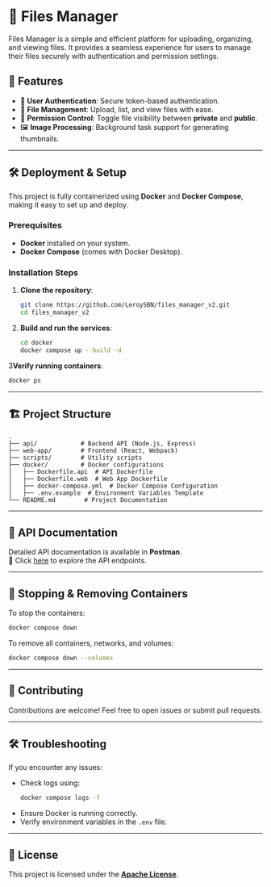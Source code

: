# 📂 Files Manager

Files Manager is a simple and efficient platform for uploading, organizing, and viewing files. It provides a seamless experience for users to manage their files securely with authentication and permission settings.

## 🚀 Features

- 🔐 **User Authentication**: Secure token-based authentication.
- 📁 **File Management**: Upload, list, and view files with ease.
- 🔄 **Permission Control**: Toggle file visibility between **private** and **public**.
- 🖼️ **Image Processing**: Background task support for generating thumbnails.

---

## 🛠️ Deployment & Setup

This project is fully containerized using **Docker** and **Docker Compose**, making it easy to set up and deploy.

### **Prerequisites**
- **Docker** installed on your system.
- **Docker Compose** (comes with Docker Desktop).

### **Installation Steps**
1. **Clone the repository**:
   ```sh
   git clone https://github.com/LeroySBN/files_manager_v2.git
   cd files_manager_v2
   ```
2. **Build and run the services**:
   ```sh
   cd docker
   docker compose up --build -d
   ```
3**Verify running containers**:
   ```sh
   docker ps
   ```

---

## 🏗️ Project Structure

```
.
├── api/            # Backend API (Node.js, Express)
├── web-app/        # Frontend (React, Webpack)
├── scripts/        # Utility scripts
├── docker/         # Docker configurations
│   ├── Dockerfile.api  # API Dockerfile
│   ├── Dockerfile.web  # Web App Dockerfile
│   ├── docker-compose.yml  # Docker Compose Configuration
│   ├── .env.example  # Environment Variables Template
└── README.md        # Project Documentation
```

---

## 📜 API Documentation

Detailed API documentation is available in **Postman**.  
🔗 Click [here](https://web.postman.co/workspace/b5c98977-165e-4a15-9cb5-2e7174b98542) to explore the API endpoints.

---

## 🔄 Stopping & Removing Containers

To stop the containers:
```sh
docker compose down
```

To remove all containers, networks, and volumes:
```sh
docker compose down --volumes
```

---

## 🤝 Contributing

Contributions are welcome! Feel free to open issues or submit pull requests.

---

## 🛠️ Troubleshooting

If you encounter any issues:
- Check logs using:
  ```sh
  docker compose logs -f
  ```
- Ensure Docker is running correctly.
- Verify environment variables in the `.env` file.

---

## 📜 License

This project is licensed under the [**Apache License**](./LICENSE).
